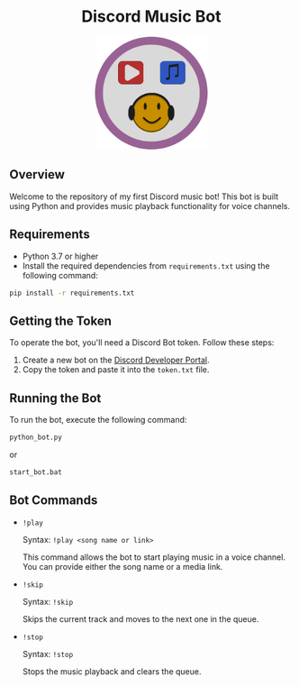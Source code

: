 <!-- # Discord Music Bot --> 

<h1 align="center">Discord Music Bot</h1>

<p align="center">
  <img src="bot_logo.png" alt="Discord Music Bot Logo" width="200" height="200"
</p>

## Overview

Welcome to the repository of my first Discord music bot! This bot is built using Python and provides music playback functionality for voice channels.

## Requirements

- Python 3.7 or higher
- Install the required dependencies from `requirements.txt` using the following command:

```bash
pip install -r requirements.txt
```

## Getting the Token

To operate the bot, you'll need a Discord Bot token. Follow these steps:

1. Create a new bot on the [Discord Developer Portal](https://discord.com/developers/applications).
2. Copy the token and paste it into the `token.txt` file.

## Running the Bot

To run the bot, execute the following command:

```bash
python_bot.py
```
or
```bash
start_bot.bat
```

## Bot Commands

- `!play`

  Syntax: `!play <song name or link>`

  This command allows the bot to start playing music in a voice channel. You can provide either the song name or a media link.

- `!skip`

  Syntax: `!skip`

  Skips the current track and moves to the next one in the queue.

- `!stop`

  Syntax: `!stop`

  Stops the music playback and clears the queue.

<!-- Continue to add descriptions of other commands supported by your bot -->

